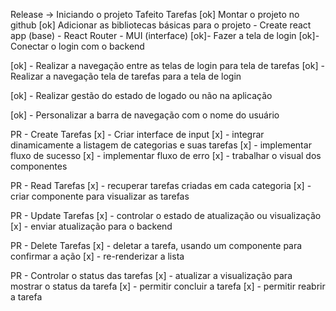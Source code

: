 Release -> Iniciando o projeto Tafeito
Tarefas
[ok] Montar o projeto no github
[ok] Adicionar as bibliotecas básicas para o projeto
    - Create react app (base)
    - React Router
    - MUI (interface)
[ok]- Fazer a tela de login
[ok]- Conectar o login com o backend


[ok] - Realizar a navegação entre as telas de login para tela de tarefas
[ok] - Realizar a navegação tela de tarefas para a tela de login

[ok] - Realizar gestão do estado de logado ou não na aplicação

[ok] - Personalizar a barra de navegação com o nome do usuário


PR - Create Tarefas
[x] - Criar interface de input
[x] - integrar dinamicamente a listagem de categorias e suas tarefas
[x] - implementar fluxo de  sucesso
[x] - implementar fluxo de erro
[x] - trabalhar o visual dos componentes

PR - Read Tarefas
[x] - recuperar tarefas criadas em cada categoria
[x] - criar componente para visualizar as tarefas

PR - Update Tarefas
[x] - controlar o estado de atualização ou visualização
[x] - enviar atualização para o backend

PR - Delete Tarefas
[x] - deletar a tarefa, usando um componente para confirmar a ação
[x] - re-renderizar a lista

PR - Controlar o status das tarefas
[x] - atualizar a visualização para mostrar o status da tarefa
[x] - permitir concluir a tarefa
[x] - permitir reabrir a tarefa